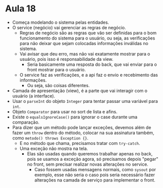 # Aula 18

* Começa modelando o sistema pelas entidades.
* O service (negócio) vai gerenciar as regras de negócio.
  * Regras de negócio são as regras que vão ser definidas para o bom funcionamento do sistema para o usuário, ou seja, as verificações para não deixar que sejam colocadas informações inválidas no sistema.
  * Vai avisar que deu erro, mas não vai exatamente mostrar para o usuário, pois isso é responsabilidade da view.
    * Seria basicamente uma resposta do back, que vai enviar para o front mostrar para o usuário.
  * O service faz as verificações, e a api faz o envio e recebimento das informações.
    * Ou seja, são coisas diferentes.
* Camada de apresentação (view), é a parte que vai interagir com o usuário (a interface).
* Usar o `parseInt` do objeto `Integer` para tentar passar uma variável para `int`.
* Objeto `Comparator` para usar no sort de lista e afins.
* Existe o `equalsIgnoreCase()` para ignorar o case durante uma comparação.
* Para dizer que um método pode lançar exceções, devemos além de fazer um `throw` dentro do método, colocar na sua assinatura também, como `metodo() throws Exception {}`. 
  * E no método que chama, precisamos tratar com `try-catch`.
  * Uma exceção não mostra na tela.
    * Elas são usadas quando queremos trabalhar apenas no back, pois se usamos a exceção agora, só precisamos depois "pegar" no front, sem precisar realizar novas alterações no service.
      * Caso fossem usadas mensagens normais, como `sysout` por exemplo, esse não seria o caso pois seria necessário fazer alterações na camada de serviço para implementar o front.